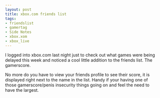 ```yaml
---
layout: post
title: xbox.com friends list
tags:
- friendslist
- gamertag
- Side Notes
- xbox.xom
- xbox_live
---
```

I logged into xbox.com last night just to check out what games were being delayed this week and noticed a cool little addition to the friends list. The gamerscore.

No more do you have to view your friends profile to see their score, it is displayed right next to the name in the list. Handy if your having one of those gamerscore/penis insecurity things going on and feel the need to have the largest.
